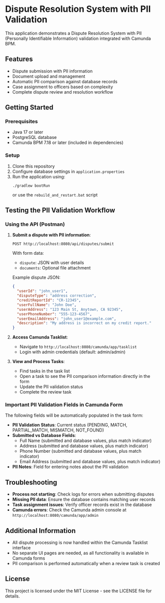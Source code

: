 # Dispute Resolution System with PII Validation

This application demonstrates a Dispute Resolution System with PII (Personally Identifiable Information) validation integrated with Camunda BPM.

## Features

- Dispute submission with PII information
- Document upload and management
- Automatic PII comparison against database records
- Case assignment to officers based on complexity
- Complete dispute review and resolution workflow

## Getting Started

### Prerequisites

- Java 17 or later
- PostgreSQL database
- Camunda BPM 7.18 or later (included in dependencies)

### Setup

1. Clone this repository
2. Configure database settings in `application.properties`
3. Run the application using:
   ```
   ./gradlew bootRun
   ```
   or use the `rebuild_and_restart.bat` script

## Testing the PII Validation Workflow

### Using the API (Postman)

1. **Submit a dispute with PII information**:
   ```
   POST http://localhost:8080/api/disputes/submit
   ```
   With form data:
   - `dispute`: JSON with user details
   - `documents`: Optional file attachment

   Example dispute JSON:
   ```json
   {
     "userId": "john_user1",
     "disputeType": "address correction",
     "creditReportId": "CR-12345",
     "userFullName": "John Doe",
     "userAddress": "123 Main St, Anytown, CA 92345",
     "userPhoneNumber": "555-123-4567",
     "userEmailAddress": "john_user1@example.com",
     "description": "My address is incorrect on my credit report."
   }
   ```

2. **Access Camunda Tasklist**:
   - Navigate to `http://localhost:8080/camunda/app/tasklist`
   - Login with admin credentials (default: admin/admin)

3. **View and Process Tasks**:
   - Find tasks in the task list
   - Open a task to see the PII comparison information directly in the form
   - Update the PII validation status
   - Complete the review task

### Important PII Validation Fields in Camunda Form

The following fields will be automatically populated in the task form:

- **PII Validation Status**: Current status (PENDING, MATCH, PARTIAL_MATCH, MISMATCH, NOT_FOUND)
- **Submitted vs Database Fields**: 
  - Full Name (submitted and database values, plus match indicator)
  - Address (submitted and database values, plus match indicator)
  - Phone Number (submitted and database values, plus match indicator)
  - Email Address (submitted and database values, plus match indicator)
- **PII Notes**: Field for entering notes about the PII validation

## Troubleshooting

- **Process not starting**: Check logs for errors when submitting disputes
- **Missing PII data**: Ensure the database contains matching user records
- **Task assignment issues**: Verify officer records exist in the database
- **Camunda errors**: Check the Camunda admin console at `http://localhost:8080/camunda/app/admin`

## Additional Information

- All dispute processing is now handled within the Camunda Tasklist interface
- No separate UI pages are needed, as all functionality is available in Camunda forms
- PII comparison is performed automatically when a review task is created

## License

This project is licensed under the MIT License - see the LICENSE file for details.